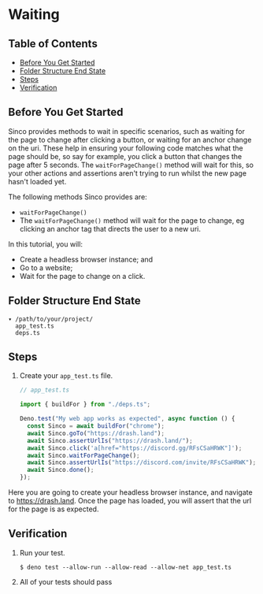 # Waiting

## Table of Contents

- [Before You Get Started](#before-you-get-started)
- [Folder Structure End State](#folder-structure-end-state)
- [Steps](#steps)
- [Verification](#verification)

## Before You Get Started

Sinco provides methods to wait in specific scenarios, such as waiting for the
page to change after clicking a button, or waiting for an anchor change on the
uri. These help in ensuring your following code matches what the page should be,
so say for example, you click a button that changes the page after 5 seconds.
The `waitForPageChange()` method will wait for this, so your other actions and
assertions aren't trying to run whilst the new page hasn't loaded yet.

The following methods Sinco provides are:

- `waitForPageChange()`
- The `waitForPageChange()` method will wait for the page to change, eg clicking
  an anchor tag that directs the user to a new uri.

In this tutorial, you will:

- Create a headless browser instance; and
- Go to a website;
- Wait for the page to change on a click.

## Folder Structure End State

```text
▾ /path/to/your/project/
  app_test.ts
  deps.ts
```

## Steps

1. Create your `app_test.ts` file.

   ```typescript
   // app_test.ts

   import { buildFor } from "./deps.ts";

   Deno.test("My web app works as expected", async function () {
     const Sinco = await buildFor("chrome");
     await Sinco.goTo("https://drash.land");
     await Sinco.assertUrlIs("https://drash.land/");
     await Sinco.click('a[href="https://discord.gg/RFsCSaHRWK"]');
     await Sinco.waitForPageChange();
     await Sinco.assertUrlIs("https://discord.com/invite/RFsCSaHRWK");
     await Sinco.done();
   });
   ```

Here you are going to create your headless browser instance, and navigate to
https://drash.land. Once the page has loaded, you will assert that the url for
the page is as expected.

## Verification

1. Run your test.

   ```shell
   $ deno test --allow-run --allow-read --allow-net app_test.ts
   ```

2. All of your tests should pass
